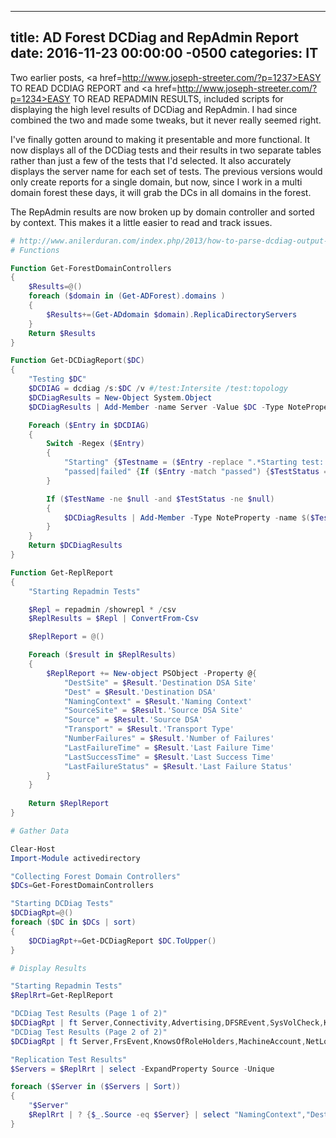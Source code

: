 ﻿---

title:  AD Forest DCDiag and RepAdmin Report
date:   2016-11-23 00:00:00 -0500
categories: IT
---






Two earlier posts, <a href=http://www.joseph-streeter.com/?p=1237>EASY TO READ DCDIAG REPORT</a> and <a href=http://www.joseph-streeter.com/?p=1234>EASY TO READ REPADMIN RESULTS</a>, included scripts for displaying the high level results of DCDiag and RepAdmin. I had since combined the two and made some tweaks, but it never really seemed right.

I've finally gotten around to making it presentable and more functional. It now displays all of the DCDiag tests and their results in two separate tables rather than just a few of the tests that I'd selected. It also accurately displays the server name for each set of tests. The previous versions would only create reports for a single domain, but now, since I work in a multi domain forest these days, it will grab the DCs in all domains in the forest.

The RepAdmin results are now broken up by domain controller and sorted by context. This makes it a little easier to read and track issues.

```powershell
# http://www.anilerduran.com/index.php/2013/how-to-parse-dcdiag-output-with-powershell/
# Functions

Function Get-ForestDomainControllers
{
    $Results=@()
    foreach ($domain in (Get-ADForest).domains )
    {
        $Results+=(Get-ADdomain $domain).ReplicaDirectoryServers
    }
    Return $Results
}

Function Get-DCDiagReport($DC)
{
    "Testing $DC"
    $DCDIAG = dcdiag /s:$DC /v #/test:Intersite /test:topology
    $DCDiagResults = New-Object System.Object
    $DCDiagResults | Add-Member -name Server -Value $DC -Type NoteProperty -Force

    Foreach ($Entry in $DCDIAG)
    {
        Switch -Regex ($Entry)
        {
            "Starting" {$Testname = ($Entry -replace ".*Starting test: ").Trim()}
            "passed|failed" {If ($Entry -match "passed") {$TestStatus = "Passed"} Else {$TestStatus = "failed"}}
        }

        If ($TestName -ne $null -and $TestStatus -ne $null)
        {
            $DCDiagResults | Add-Member -Type NoteProperty -name $($TestName.Trim()) -Value $TestStatus -Force
        }
    }
    Return $DCDiagResults
}

Function Get-ReplReport
{
    "Starting Repadmin Tests"

    $Repl = repadmin /showrepl * /csv
    $ReplResults = $Repl | ConvertFrom-Csv

    $ReplReport = @()

    Foreach ($result in $ReplResults)
    {
        $ReplReport += New-object PSObject -Property @{
            "DestSite" = $Result.'Destination DSA Site'
            "Dest" = $Result.'Destination DSA'
            "NamingContext" = $Result.'Naming Context'
            "SourceSite" = $Result.'Source DSA Site'
            "Source" = $Result.'Source DSA'
            "Transport" = $Result.'Transport Type'
            "NumberFailures" = $Result.'Number of Failures'
            "LastFailureTime" = $Result.'Last Failure Time'
            "LastSuccessTime" = $Result.'Last Success Time'
            "LastFailureStatus" = $Result.'Last Failure Status'
        }
    }
    
    Return $ReplReport
}

# Gather Data

Clear-Host
Import-Module activedirectory

"Collecting Forest Domain Controllers"
$DCs=Get-ForestDomainControllers

"Starting DCDiag Tests"
$DCDiagRpt=@()
foreach ($DC in $DCs | sort)
{
    $DCDiagRpt+=Get-DCDiagReport $DC.ToUpper()
}

# Display Results

"Starting Repadmin Tests"
$ReplRrt=Get-ReplReport

"DCDiag Test Results (Page 1 of 2)"
$DCDiagRpt | ft Server,Connectivity,Advertising,DFSREvent,SysVolCheck,KccEvent,NCSecDesc,Replications,RidManager,Services,Intersite,LocatorCheck -AutoSize
"DCDiag Test Results (Page 2 of 2)"
$DCDiagRpt | ft Server,FrsEvent,KnowsOfRoleHolders,MachineAccount,NetLogons,ObjectsReplicated,SystemLog,VerifyReferences,CheckSDRefDom,CrossRefValidation -AutoSize

"Replication Test Results"
$Servers = $ReplRrt | select -ExpandProperty Source -Unique

foreach ($Server in ($Servers | Sort))
{
    "$Server"
    $ReplRrt | ? {$_.Source -eq $Server} | select "NamingContext","Dest","SourceSite","DestSite","NumberFailures","LastFailureTime","LastFailureStatus","LastSuccessTime","Transport" | sort NamingContext,Dest | ft -AutoSize
}
```